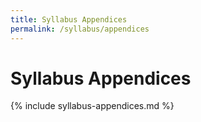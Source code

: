```yaml
---
title: Syllabus Appendices
permalink: /syllabus/appendices
---
```

# Syllabus Appendices

{% include syllabus-appendices.md %}
